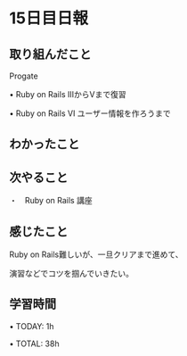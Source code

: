 # 15日目日報

## 取り組んだこと
Progate

• Ruby on Rails IIIからVまで復習

• Ruby on Rails VI ユーザー情報を作ろうまで

## わかったこと

## 次やること
・　Ruby on Rails 講座

## 感じたこと
Ruby on Rails難しいが、一旦クリアまで進めて、

演習などでコツを掴んでいきたい。

## 学習時間
• TODAY: 1h

• TOTAL: 38h
